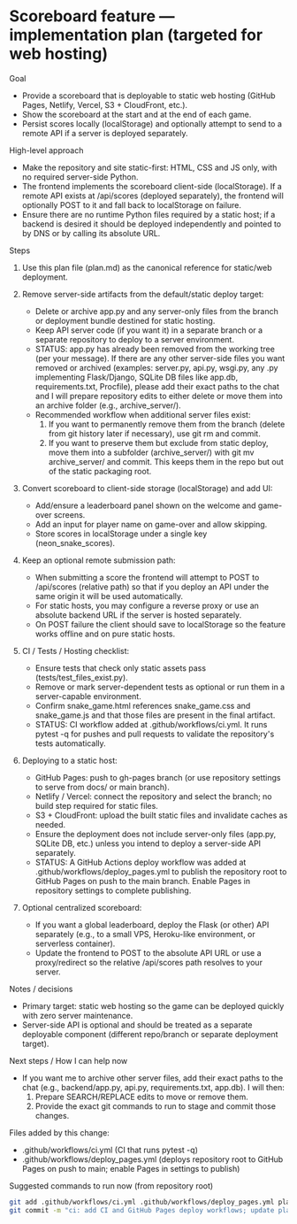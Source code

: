 # Scoreboard feature — implementation plan (targeted for web hosting)

Goal
- Provide a scoreboard that is deployable to static web hosting (GitHub Pages, Netlify, Vercel, S3 + CloudFront, etc.).
- Show the scoreboard at the start and at the end of each game.
- Persist scores locally (localStorage) and optionally attempt to send to a remote API if a server is deployed separately.

High-level approach
- Make the repository and site static-first: HTML, CSS and JS only, with no required server-side Python.
- The frontend implements the scoreboard client-side (localStorage). If a remote API exists at /api/scores (deployed separately), the frontend will optionally POST to it and fall back to localStorage on failure.
- Ensure there are no runtime Python files required by a static host; if a backend is desired it should be deployed independently and pointed to by DNS or by calling its absolute URL.

Steps
1) Use this plan file (plan.md) as the canonical reference for static/web deployment.
2) Remove server-side artifacts from the default/static deploy target:
   - Delete or archive app.py and any server-only files from the branch or deployment bundle destined for static hosting.
   - Keep API server code (if you want it) in a separate branch or a separate repository to deploy to a server environment.
   - STATUS: app.py has already been removed from the working tree (per your message). If there are any other server-side files you want removed or archived (examples: server.py, api.py, wsgi.py, any .py implementing Flask/Django, SQLite DB files like app.db, requirements.txt, Procfile), please add their exact paths to the chat and I will prepare repository edits to either delete or move them into an archive folder (e.g., archive_server/).
   - Recommended workflow when additional server files exist:
     1. If you want to permanently remove them from the branch (delete from git history later if necessary), use git rm <path> and commit.
     2. If you want to preserve them but exclude from static deploy, move them into a subfolder (archive_server/) with git mv <path> archive_server/ and commit. This keeps them in the repo but out of the static packaging root.

3) Convert scoreboard to client-side storage (localStorage) and add UI:
   - Add/ensure a leaderboard panel shown on the welcome and game-over screens.
   - Add an input for player name on game-over and allow skipping.
   - Store scores in localStorage under a single key (neon_snake_scores).
4) Keep an optional remote submission path:
   - When submitting a score the frontend will attempt to POST to /api/scores (relative path) so that if you deploy an API under the same origin it will be used automatically.
   - For static hosts, you may configure a reverse proxy or use an absolute backend URL if the server is hosted separately.
   - On POST failure the client should save to localStorage so the feature works offline and on pure static hosts.
5) CI / Tests / Hosting checklist:
   - Ensure tests that check only static assets pass (tests/test_files_exist.py).
   - Remove or mark server-dependent tests as optional or run them in a server-capable environment.
   - Confirm snake_game.html references snake_game.css and snake_game.js and that those files are present in the final artifact.
   - STATUS: CI workflow added at .github/workflows/ci.yml. It runs pytest -q for pushes and pull requests to validate the repository's tests automatically.
6) Deploying to a static host:
   - GitHub Pages: push to gh-pages branch (or use repository settings to serve from docs/ or main branch).
   - Netlify / Vercel: connect the repository and select the branch; no build step required for static files.
   - S3 + CloudFront: upload the built static files and invalidate caches as needed.
   - Ensure the deployment does not include server-only files (app.py, SQLite DB, etc.) unless you intend to deploy a server-side API separately.
   - STATUS: A GitHub Actions deploy workflow was added at .github/workflows/deploy_pages.yml to publish the repository root to GitHub Pages on push to the main branch. Enable Pages in repository settings to complete publishing.
7) Optional centralized scoreboard:
   - If you want a global leaderboard, deploy the Flask (or other) API separately (e.g., to a small VPS, Heroku-like environment, or serverless container).
   - Update the frontend to POST to the absolute API URL or use a proxy/redirect so the relative /api/scores path resolves to your server.

Notes / decisions
- Primary target: static web hosting so the game can be deployed quickly with zero server maintenance.
- Server-side API is optional and should be treated as a separate deployable component (different repo/branch or separate deployment target).

Next steps / How I can help now
- If you want me to archive other server files, add their exact paths to the chat (e.g., backend/app.py, api.py, requirements.txt, app.db). I will then:
  1) Prepare SEARCH/REPLACE edits to move or remove them.
  2) Provide the exact git commands to run to stage and commit those changes.

Files added by this change:
- .github/workflows/ci.yml (CI that runs pytest -q)
- .github/workflows/deploy_pages.yml (deploys repository root to GitHub Pages on push to main; enable Pages in settings to publish)

Suggested commands to run now (from repository root)
```bash
git add .github/workflows/ci.yml .github/workflows/deploy_pages.yml plan.md run_commands.sh server_artifacts_status.txt
git commit -m "ci: add CI and GitHub Pages deploy workflows; update plan and scripts"
```
